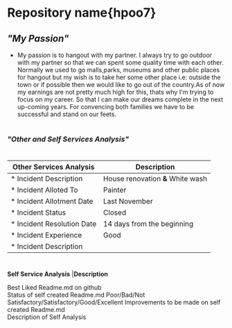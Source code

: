 # **Repository name{hpoo7}**
## ***"My Passion"***
* My passion is to hangout with my partner. I always try to go outdoor with my partner so that we can spent some quality time with each other. Normally we used to go malls,parks, museums and other public places for hangout but my wish is to take her some other place i.e: outside the town or if possible then we would like to go out of the country.As of now my earnings are not pretty much high for this, thats why I'm trying to focus on my career. So that I can make our dreams complete in the next up-coming years. For convencing both families we have to be successful and stand on our feets.
#
### ***"Other and Self Services Analysis"***
#
**Other Services Analysis**  |**Description**
---------------------------  |--------------------------
* Incident Description	     | House renovation **&** White wash 
* Incident Alloted To	       | Painter
* Incident Allotment Date	   | Last November
* Incident Status	           | Closed
* Incident Resolution Date	 | 14 days from the beginning
* Incident Experience	       | Good
* Incident Description	     |
#
**Self Service Analysis**	|**Description**

Best Liked Readme.md on github	
Status of self created Readme.md	Poor/Bad/Not Satisfactory/Satisfactory/Good/Excellent
Improvements to be made on self created Readme.md	
Description of Self Analysis	

